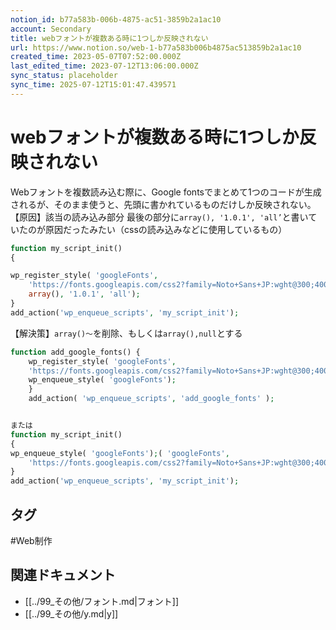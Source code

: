 ```yaml
---
notion_id: b77a583b-006b-4875-ac51-3859b2a1ac10
account: Secondary
title: webフォントが複数ある時に1つしか反映されない
url: https://www.notion.so/web-1-b77a583b006b4875ac513859b2a1ac10
created_time: 2023-05-07T07:52:00.000Z
last_edited_time: 2023-07-12T13:06:00.000Z
sync_status: placeholder
sync_time: 2025-07-12T15:01:47.439571
---
```

# webフォントが複数ある時に1つしか反映されない

Webフォントを複数読み込む際に、Google fontsでまとめて1つのコードが生成されるが、そのまま使うと、先頭に書かれているものだけしか反映されない。
【原因】該当の読み込み部分
最後の部分に`array(), '1.0.1', 'all’`と書いていたのが原因だったみたい（cssの読み込みなどに使用しているもの）
```php
function my_script_init()
{

wp_register_style( 'googleFonts',
	'https://fonts.googleapis.com/css2?family=Noto+Sans+JP:wght@300;400;500;700&family=Noto+Serif+JP:wght@300;400;500&display=swap'
	array(), '1.0.1', 'all');
}
add_action('wp_enqueue_scripts', 'my_script_init');
```
【解決策】`array()〜`を削除、もしくは`array(),null`とする
```php
function add_google_fonts() {
	wp_register_style( 'googleFonts',
	'https://fonts.googleapis.com/css2?family=Noto+Sans+JP:wght@300;400;500;700&family=Noto+Serif+JP:wght@300;400;500&display=swap');
	wp_enqueue_style( 'googleFonts');
	}
	add_action( 'wp_enqueue_scripts', 'add_google_fonts' );


または
function my_script_init()
{
wp_enqueue_style( 'googleFonts');( 'googleFonts',
	'https://fonts.googleapis.com/css2?family=Noto+Sans+JP:wght@300;400;500;700&family=Noto+Serif+JP:wght@300;400;500&display=swap', array(), null);
}
add_action('wp_enqueue_scripts', 'my_script_init');
```

## タグ

#Web制作 

## 関連ドキュメント

- [[../99_その他/フォント.md|フォント]]
- [[../99_その他/y.md|y]]
